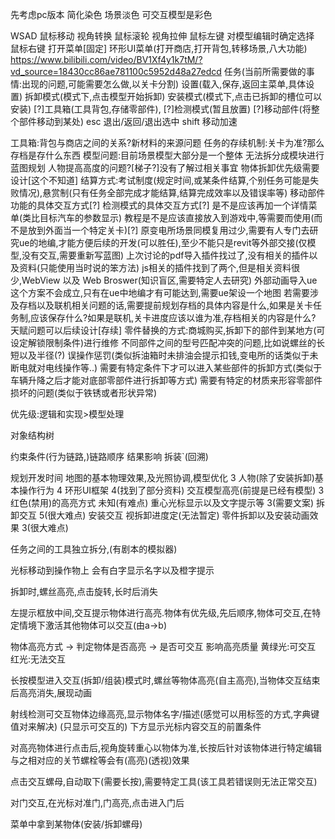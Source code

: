 先考虑pc版本
简化染色 场景淡色 可交互模型是彩色

WSAD
鼠标移动 视角转换
鼠标滚轮 视角拉伸
鼠标左键 对模型编辑时确定选择
鼠标右键 打开菜单[固定]
        环形UI菜单(打开商店,打开背包,转移场景,八大功能)
        https://www.bilibili.com/video/BV1Xf4y1k7tM/?vd_source=18430cc86ae781100c5952d48a27edcd
    任务(当前所需要做的事情:出现的问题,可能需要怎么做,以关卡分割)
    设置(载入,保存,返回主菜单,具体设置)
    拆卸模式(模式下,点击模型开始拆卸)
    安装模式(模式下,点击已拆卸的槽位可以安装)
    [?]工具箱(工具背包,存储零部件),
    [?]检测模式(暂且放置)
    [?]移动部件(将整个部件移动到某处)
esc 退出/返回/退出选中
shift 移动加速

工具箱:背包与商店之间的关系?新材料的来源问题
任务的存续机制:关卡为准?那么存档是存什么东西
模型问题:目前场景模型大部分是一个整体 无法拆分成模块进行蓝图规划
人物提高高度的问题?[梯子?]没有了解过相关事宜
物体拆卸优先级需要设计[这个不知道]
结算方式:考试制度(规定时间,或某条件结算,个别任务可能是失败情况),悬赏制(只有任务全部完成才能结算,结算完成效率以及错误率等)
移动部件功能的具体交互方式[?]
检测模式的具体交互方式[?]
是不是应该再加一个详情菜单(类比目标汽车的参数显示)
教程是不是应该直接放入到游戏中,等需要而使用(而不是放到外面当一个特定关卡)[?]
原变电所场景同模复用过少,需要有人专门去研究ue的地编,才能方便后续的开发(可以胜任),至少不能只是revit等外部交接(仅模型,没有交互,需要重新写蓝图)
上次讨论的pdf导入插件找过了,没有相关的插件以及资料(只能使用当时说的笨方法)
js相关的插件找到了两个,但是相关资料很少,WebView 以及 Web Broswer(知识盲区,需要特定人去研究)
外部动画导入ue这个方案不会成立,只有在ue中地编才有可能达到,需要ue架设一个地图
若需要涉及存档以及联机相关问题的话,需要提前规划存档的具体内容是什么,如果是关卡任务制,应该保存什么?如果是联机,关卡进度应该以谁为准,存档相关的内容是什么?
天赋问题可以后续设计[存续]
零件替换的方式:商城购买,拆卸下的部件到某地方(可设定解锁限制条件)进行维修
不同部件之间的型号匹配冲突的问题,比如说螺丝的长短以及半径(?)
误操作惩罚(类似拆油箱时未排油会提示扣钱,变电所的话类似于未断电就对电线操作等..)
需要有特定条件下才可以进入某些部件的拆卸方式(类似于车辆升降之后才能对底部零部件进行拆卸等方式)
需要有特定的材质来形容零部件损坏的问题(类似于铁锈或者形状异常)

优先级:逻辑和实现>模型处理

对象结构树

约束条件(行为链路,)链路顺序 结果影响 拆装`(回溯) 

规划开发时间
地图的基本物理效果,及光照协调,模型优化 3
人物(除了安装拆卸)基本操作行为    4
环形UI框架                      4(找到了部分资料)
交互模型高亮(前提是已经有模型)    3
红色(禁用)的高亮方式             未知(有难点)
重心光标显示以及文字提示等        3(需要文案)
拆卸交互                        5(很大难点)
安装交互                        视拆卸进度定(无法暂定)
零件拆卸以及安装动画效果          3(很大难点)

任务之间的工具独立拆分,(有剧本的模拟器)

光标移动到操作物上 会有白字显示名字以及橙字提示

拆卸时,螺丝高亮,点击旋转,长时后消失

左提示框放中间,交互提示物体进行高亮.物体有优先级,先后顺序,物体可交互,在特定情境下激活其他物体可以交互(由a->b)

物体高亮方式
-> 判定物体是否高亮 -> 是否可交互 影响高亮质量
黄绿光:可交互
红光:无法交互

长按模型进入交互(拆卸/组装)模式时,螺丝等物体高亮(自主高亮),当物体交互结束后高亮消失,展现动画

射线检测可交互物体边缘高亮,显示物体名字/描述(感觉可以用标签的方式,字典键值对来解决)
(只显示可交互的)
下方显示光标内容交互的前置条件

对高亮物体进行点击后,视角旋转重心以物体为准,长按后针对该物体进行特定编辑
与之相对应的关节螺栓等会有(高亮)(透视)效果

点击交互螺母,自动取下(需要长按),需要特定工具(该工具若错误则无法正常交互)

对门交互,在光标对准门,门高亮,点击进入门后

菜单中拿到某物体(安装/拆卸螺母)
